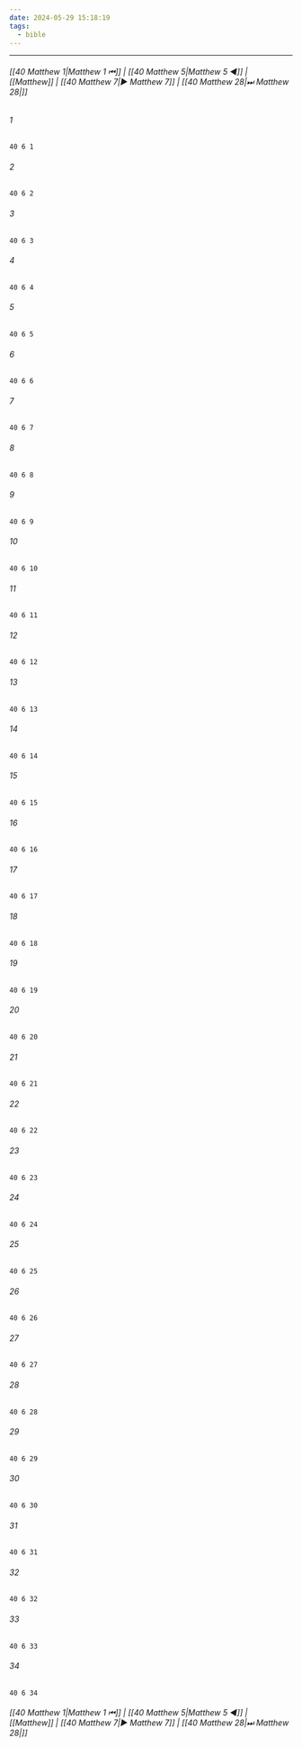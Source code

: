 ```yaml
---
date: 2024-05-29 15:18:19
tags:
  - bible
---
```

___

###### [[40 Matthew 1|Matthew 1 ⏮]] | [[40 Matthew 5|Matthew 5 ◀]] | [[Matthew]] | [[40 Matthew 7|▶ Matthew 7]] | [[40 Matthew 28|⏭ Matthew 28|]]

###### 1
``` verse
40 6 1 
```
###### 2
``` verse
40 6 2 
```
###### 3
``` verse
40 6 3 
```
###### 4
``` verse
40 6 4 
```
###### 5
``` verse
40 6 5 
```
###### 6
``` verse
40 6 6 
```
###### 7
``` verse
40 6 7 
```
###### 8
``` verse
40 6 8 
```
###### 9
``` verse
40 6 9 
```
###### 10
``` verse
40 6 10 
```
###### 11
``` verse
40 6 11 
```
###### 12
``` verse
40 6 12 
```
###### 13
``` verse
40 6 13 
```
###### 14
``` verse
40 6 14 
```
###### 15
``` verse
40 6 15 
```
###### 16
``` verse
40 6 16 
```
###### 17
``` verse
40 6 17 
```
###### 18
``` verse
40 6 18 
```
###### 19
``` verse
40 6 19 
```
###### 20
``` verse
40 6 20 
```
###### 21
``` verse
40 6 21 
```
###### 22
``` verse
40 6 22 
```
###### 23
``` verse
40 6 23 
```
###### 24
``` verse
40 6 24 
```
###### 25
``` verse
40 6 25 
```
###### 26
``` verse
40 6 26 
```
###### 27
``` verse
40 6 27 
```
###### 28
``` verse
40 6 28 
```
###### 29
``` verse
40 6 29 
```
###### 30
``` verse
40 6 30 
```
###### 31
``` verse
40 6 31 
```
###### 32
``` verse
40 6 32 
```
###### 33
``` verse
40 6 33 
```
###### 34
``` verse
40 6 34 
```

###### [[40 Matthew 1|Matthew 1 ⏮]] | [[40 Matthew 5|Matthew 5 ◀]] | [[Matthew]] | [[40 Matthew 7|▶ Matthew 7]] | [[40 Matthew 28|⏭ Matthew 28|]]


